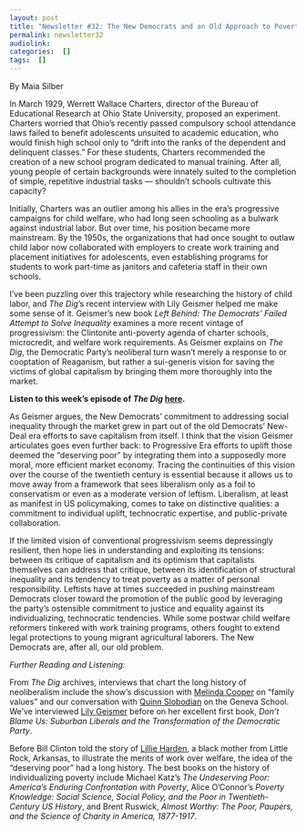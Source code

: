 ```yaml
---
layout: post
title: "Newsletter #32: The New Democrats and an Old Approach to Poverty, with Lily Geismer"
permalink: newsletter32
audiolink: 
categories:  []
tags:  []
---
```


By Maia Silber

In March 1929, Werrett Wallace Charters, director of the Bureau of Educational Research at Ohio State University, proposed an experiment. Charters worried that Ohio’s recently passed compulsory school attendance laws failed to benefit adolescents unsuited to academic education, who would finish high school only to “drift into the ranks of the dependent and delinquent classes.” For these students, Charters recommended the creation of a new school program dedicated to manual training. After all, young people of certain backgrounds were innately suited to the completion of simple, repetitive industrial tasks — shouldn’t schools cultivate this capacity? 

Initially, Charters was an outlier among his allies in the era’s progressive campaigns for child welfare, who had long seen schooling as a bulwark against industrial labor. But over time, his position became more mainstream. By the 1950s, the organizations that had once sought to outlaw child labor now collaborated with employers to create work training and placement initiatives for adolescents, even establishing programs for students to work part-time as janitors and cafeteria staff in their own schools.  

I’ve been puzzling over this trajectory while researching the history of child labor, and *The Dig*’s recent interview with Lily Geismer helped me make some sense of it. Geismer’s new book *Left Behind: The Democrats’ Failed Attempt to Solve Inequality* examines a more recent vintage of progressivism: the Clintonite anti-poverty agenda of charter schools, microcredit, and welfare work requirements. As Geismer explains on *The Dig*, the Democratic Party’s neoliberal turn wasn’t merely a response to or cooptation of Reaganism, but rather a sui-generis vision for saving the victims of global capitalism by bringing them more thoroughly into the market. 

**Listen to this week’s episode of *The Dig* [here](https://thedigradio.com/podcast/the-new-democrats-w-lily-geismer).**

As Geismer argues, the New Democrats’ commitment to addressing social inequality through the market grew in part out of the old Democrats’ New-Deal era efforts to save capitalism from itself. I think that the vision Geismer articulates goes even further back: to Progressive Era efforts to uplift those deemed the “deserving poor” by integrating them into a supposedly more moral, more efficient market economy. Tracing the continuities of this vision over the course of the twentieth century is essential because it allows us to move away from a framework that sees liberalism only as a foil to conservatism or even as a moderate version of leftism. Liberalism, at least as manifest in US policymaking, comes to take on distinctive qualities: a commitment to individual uplift, technocratic expertise, and public-private collaboration. 

If the limited vision of conventional progressivism seems depressingly resilient, then hope lies in understanding and exploiting its tensions: between its critique of capitalism and its optimism that capitalists themselves can address that critique, between its identification of structural inequality and its tendency to treat poverty as a matter of personal responsibility. Leftists have at times succeeded in pushing mainstream Democrats closer toward the promotion of the public good by leveraging the party’s ostensible commitment to justice and equality against its individualizing, technocratic tendencies. While some postwar child welfare reformers tinkered with work training programs, others fought to extend legal protections to young migrant agricultural laborers. The New Democrats are, after all, our old problem. 

*Further Reading and Listening:*

From *The Dig* archives, interviews that chart the long history of neoliberalism include the show’s discussion with [Melinda Cooper](https://thedigradio.com/podcast/family-values-with-melinda-cooper-2) on “family values” and our conversation with [Quinn Slobodian](https://thedigradio.com/podcast/a-history-of-neoliberalism-with-quinn-slobodian) on the Geneva School. We’ve interviewed [Lily Geismer](https://thedigradio.com/podcast/race-and-class-in-the-liberal-suburbs-with-lily-geismer) before on her excellent first book, *Don’t Blame Us: Suburban Liberals and the Transformation of the Democratic Party*. 

Before Bill Clinton told the story of [Lillie Harden](https://jacobin.com/2016/10/clinton-welfare-reform-prwora-tanf-lillie-harden), a black mother from Little Rock, Arkansas, to illustrate the merits of work over welfare, the idea of the “deserving poor” had a long history. The best books on the history of individualizing poverty include Michael Katz’s *The Undeserving Poor: America’s Enduring Confrontation with Poverty*, Alice O’Connor’s *Poverty Knowledge: Social Science, Social Policy, and the Poor in Twentieth-Century US History*, and Brent Ruswick, *Almost Worthy: The Poor, Paupers, and the Science of Charity in America, 1877-1917*. 
